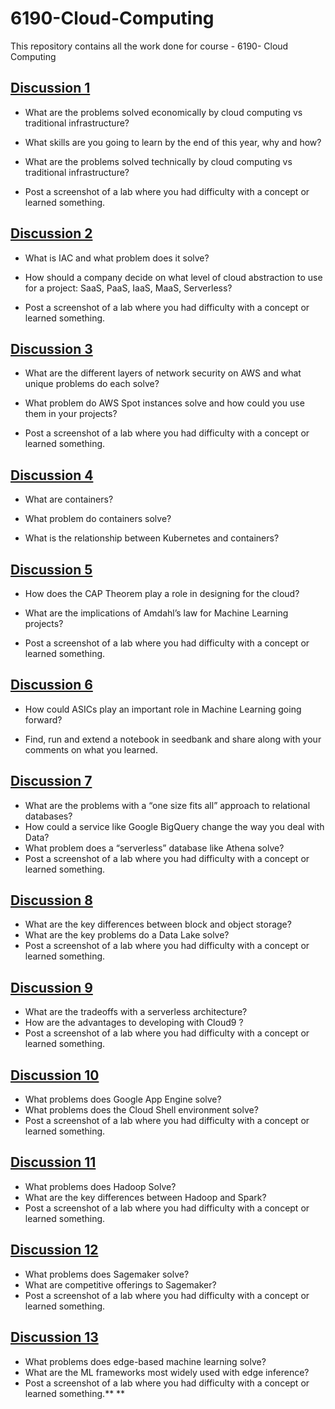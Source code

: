 # 6190-Cloud-Computing

This repository contains all the work done for course - 6190- Cloud Computing

## [Discussion 1](https://github.com/nityanandkore/6190-Cloud-Computing/blob/master/Discussion-1.md)

* What are the problems solved economically by cloud computing vs traditional infrastructure?

*	What skills are you going to learn by the end of this year, why and how?

*	What are the problems solved technically by cloud computing vs traditional infrastructure?

*	Post a screenshot of a lab where you had difficulty with a concept or learned something. 

## [Discussion 2](https://github.com/nityanandkore/6190-Cloud-Computing/blob/master/Discussion-2.md)

* What is IAC and what problem does it solve?

* How should a company decide on what level of cloud abstraction to use for a project: SaaS, PaaS, IaaS, MaaS, Serverless?

* Post a screenshot of a lab where you had difficulty with a concept or learned something.


## [Discussion 3](https://github.com/nityanandkore/6190-Cloud-Computing/blob/master/Discussion-3.md)

* What are the different layers of network security on AWS and what unique problems do each solve?

* What problem do AWS Spot instances solve and how could you use them in your projects?

* Post a screenshot of a lab where you had difficulty with a concept or learned something.

## [Discussion 4](https://github.com/nityanandkore/6190-Cloud-Computing/blob/master/Discussion-4.md)

* What are containers?

* What problem do containers solve?

* What is the relationship between Kubernetes and containers?

## [Discussion 5](https://github.com/nityanandkore/6190-Cloud-Computing/blob/master/Discussion-5.md) 

* How does the CAP Theorem play a role in designing for the cloud?

* What are the implications of Amdahl’s law for Machine Learning projects?

* Post a screenshot of a lab where you had difficulty with a concept or learned something.

## [Discussion 6](https://github.com/nityanandkore/6190-Cloud-Computing/blob/master/Discussion-6.md) 

* How could ASICs play an important role in Machine Learning going forward?

* Find, run and extend a notebook in seedbank and share along with your comments on what you learned.

## [Discussion 7](https://github.com/nityanandkore/6190-Cloud-Computing/blob/master/Discussion-7.md) 

* What are the problems with a “one size fits all” approach to relational databases?
* How could a service like Google BigQuery change the way you deal with Data?
* What problem does a “serverless” database like Athena solve?
* Post a screenshot of a lab where you had difficulty with a concept or learned something.

## [Discussion 8](https://github.com/nityanandkore/6190-Cloud-Computing/blob/master/Discussion-8.md) 

* What are the key differences between block and object storage?
* What are the key problems do a Data Lake solve?
* Post a screenshot of a lab where you had difficulty with a concept or learned something.

## [Discussion 9](https://github.com/nityanandkore/6190-Cloud-Computing/blob/master/Discussion-9.md) 

* What are the tradeoffs with a serverless architecture?
* How are the advantages to developing with Cloud9 ?
* Post a screenshot of a lab where you had difficulty with a concept or learned something.

## [Discussion 10](https://github.com/nityanandkore/6190-Cloud-Computing/blob/master/Discussion-10.md) 

* What problems does Google App Engine solve?
* What problems does the Cloud Shell environment solve?
* Post a screenshot of a lab where you had difficulty with a concept or learned something.

## [Discussion 11](https://github.com/nityanandkore/6190-Cloud-Computing/blob/master/Discussion-11.md) 

* What problems does Hadoop Solve?
* What are the key differences between Hadoop and Spark?
* Post a screenshot of a lab where you had difficulty with a concept or learned something.

## [Discussion 12](https://github.com/nityanandkore/6190-Cloud-Computing/blob/master/Discussion-12.md) 

* What problems does Sagemaker solve?
* What are competitive offerings to Sagemaker?
* Post a screenshot of a lab where you had difficulty with a concept or learned something.

## [Discussion 13](https://github.com/nityanandkore/6190-Cloud-Computing/blob/master/Discussion-13.md) 

* What problems does edge-based machine learning solve?
* What are the ML frameworks most widely used with edge inference?
* Post a screenshot of a lab where you had difficulty with a concept or learned something.** **

